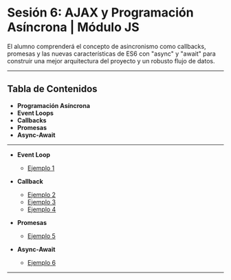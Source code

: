 # Sesión 6: AJAX y Programación Asíncrona | Módulo JS

El alumno comprenderá el concepto de asincronismo como callbacks, promesas y las nuevas características de ES6 con "async" y "await" para construir una mejor arquitectura del proyecto y un robusto flujo de datos. 


***

## Tabla de Contenidos
  
  - **Programación Asíncrona**
  - **Event Loops**
  - **Callbacks**
  - **Promesas**
  - **Async-Await**
  <hr>

  - **Event Loop**
    - [Ejemplo 1](./Ejemplo-01)
    
  - **Callback**
    - [Ejemplo 2](./Ejemplo-02)
    - [Ejemplo 3](./Ejemplo-03)
    - [Ejemplo 4](./Ejemplo-04)
 
  - **Promesas**
    - [Ejemplo 5](./Ejemplo-05)
  - **Async-Await**
    - [Ejemplo 6](./Ejemplo-06)
    
  
***
